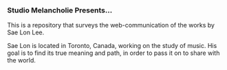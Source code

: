 
### Studio Melancholie Presents...


This is a repository that surveys the web-communication of the works by Sae Lon Lee.

Sae Lon is located in Toronto, Canada, working on the study of music.
His goal is to find its true meaning and path, in order to pass it on to share with the world.
